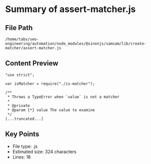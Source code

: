 # Summary of assert-matcher.js
  
## File Path
`/home/tabs/seo-engineering/automation/node_modules/@sinonjs/samsam/lib/create-matcher/assert-matcher.js`

## Content Preview
```
"use strict";

var isMatcher = require("./is-matcher");

/**
 * Throws a TypeError when `value` is not a matcher
 *
 * @private
 * @param {*} value The value to examine
 */
[...truncated...]
```

## Key Points
- File type: .js
- Estimated size: 324 characters
- Lines: 18
